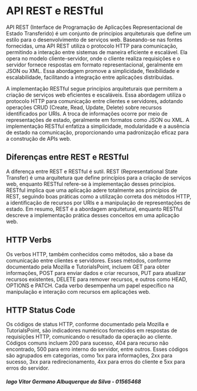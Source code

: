 # API REST e RESTful

API REST (Interface de Programação de Aplicações Representacional de Estado Transferido) é um conjunto de princípios arquiteturais que define um estilo para o desenvolvimento de serviços web. Baseando-se nas fontes fornecidas, uma API REST utiliza o protocolo HTTP para comunicação, permitindo a interação entre sistemas de maneira eficiente e escalável. Ela opera no modelo cliente-servidor, onde o cliente realiza requisições e o servidor fornece respostas em formato representacional, geralmente em JSON ou XML. Essa abordagem promove a simplicidade, flexibilidade e escalabilidade, facilitando a integração entre aplicações distribuídas.

A implementação RESTful segue princípios arquiteturais que permitem a criação de serviços web eficientes e escaláveis. Essa abordagem utiliza o protocolo HTTP para comunicação entre clientes e servidores, adotando operações CRUD (Create, Read, Update, Delete) sobre recursos identificados por URIs. A troca de informações ocorre por meio de representações de estado, geralmente em formatos como JSON ou XML. A implementação RESTful enfatiza a simplicidade, modularidade e a ausência de estado na comunicação, proporcionando uma padronização eficaz para a construção de APIs web.

## Diferenças entre REST e RESTful

A diferença entre REST e RESTful é sutil. REST (Representational State Transfer) é uma arquitetura que define princípios para a criação de serviços web, enquanto RESTful refere-se à implementação desses princípios. RESTful implica que uma aplicação adere totalmente aos princípios de REST, seguindo boas práticas como a utilização correta dos métodos HTTP, a identificação de recursos por URIs e a manipulação de representações de estado. Em resumo, REST é a abordagem arquitetural, enquanto RESTful descreve a implementação prática desses conceitos em uma aplicação web.

## HTTP Verbs

Os verbos HTTP, também conhecidos como métodos, são a base da comunicação entre clientes e servidores. Esses métodos, conforme documentado pela Mozilla e TutorialsPoint, incluem GET para obter informações, POST para enviar dados e criar recursos, PUT para atualizar recursos existentes, DELETE para remover recursos, e outros como HEAD, OPTIONS e PATCH. Cada verbo desempenha um papel específico na manipulação e interação com recursos em aplicações web.

## HTTP Status Code

Os códigos de status HTTP, conforme documentado pela Mozilla e TutorialsPoint, são indicadores numéricos fornecidos em respostas de requisições HTTP, comunicando o resultado da operação ao cliente. Códigos comuns incluem 200 para sucesso, 404 para recurso não encontrado, 500 para erro interno do servidor, entre outros. Esses códigos são agrupados em categorias, como 1xx para informações, 2xx para sucesso, 3xx para redirecionamento, 4xx para erros do cliente e 5xx para erros do servidor.

##### Iago Vitor Germano Albuquerque da Silva - 01565468
